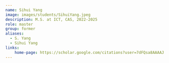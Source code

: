 ```yaml
---
name: Sihui Yang
image: images/students/SihuiYang.jpeg
description: M.S. at ICT, CAS, 2022-2025
role: master
group: former
aliases:
  - S. Yang
  - Sihui Yang
links:
    home-page: https://scholar.google.com/citations?user=7dFQsa8AAAAJ
---
```

